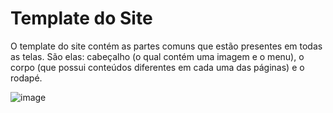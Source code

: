 # Template do Site

O template do site contém as partes comuns que estão presentes em todas as telas. São elas: cabeçalho (o qual contém uma imagem e o menu), o corpo (que possui conteúdos diferentes em cada uma das páginas) e o rodapé.

![image](https://user-images.githubusercontent.com/103527877/174415291-35ed5503-0840-4460-a015-9168eaeb886e.png)
